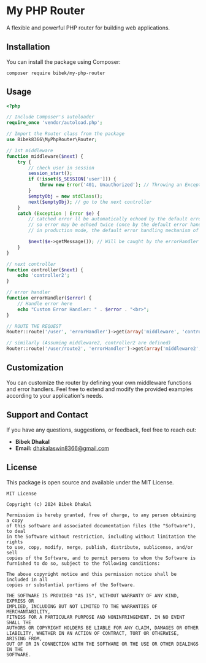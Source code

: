 # My PHP Router

A flexible and powerful PHP router for building web applications.

## Installation

You can install the package using Composer:

```console
composer require bibek/my-php-router
```

## Usage

```php
<?php

// Include Composer's autoloader
require_once 'vendor/autoload.php';

// Import the Router class from the package
use Bibek8366\MyPhpRouter\Router;

// 1st middleware
function middleware($next) {
    try {
        // check user in session
        session_start();
        if (!isset($_SESSION['user'])) {
            throw new Error('401, Unauthorized'); // Throwing an Exception
        }
        $emptyObj = new stdClass();
        next($emptyObj); // go to the next controller
    }
    catch (Exception | Error $e) {
        // catched error ll be automatically echoed by the default error handling mechanism of PHP dev mode (php ini settings)
        // so error may be echoed twice (once by the default error handling mechanism of PHP dev mode and once by your error handler)
        // in production mode, the default error handling mechanism of PHP will not echo the error

        $next($e->getMessage()); // Will be caught by the errorHandler
    }
}

// next controller
function controller($next) {
    echo 'controller2';
}

// error handler
function errorHandler($error) {
    // Handle error here
    echo "Custom Error Handler: " . $error . "<br>";
}

// ROUTE THE REQUEST
Router::route('/user', 'errorHandler')->get(array('middleware', 'controller'));

// similarly (Assuming middleware2, controller2 are defined)
Router::route('/user/route2', 'errorHandler')->get(array('middleware2', 'controller2'));
```

## Customization

You can customize the router by defining your own middleware functions and error handlers. Feel free to extend and modify the provided examples according to your application's needs.

## Support and Contact

If you have any questions, suggestions, or feedback, feel free to reach out:

- **Bibek Dhakal**
- **Email:** dhakalaswin8366@gmail.com

## License
This package is open source and available under the MIT License.

```
MIT License

Copyright (c) 2024 Bibek Dhakal

Permission is hereby granted, free of charge, to any person obtaining a copy
of this software and associated documentation files (the "Software"), to deal
in the Software without restriction, including without limitation the rights
to use, copy, modify, merge, publish, distribute, sublicense, and/or sell
copies of the Software, and to permit persons to whom the Software is
furnished to do so, subject to the following conditions:

The above copyright notice and this permission notice shall be included in all
copies or substantial portions of the Software.

THE SOFTWARE IS PROVIDED "AS IS", WITHOUT WARRANTY OF ANY KIND, EXPRESS OR
IMPLIED, INCLUDING BUT NOT LIMITED TO THE WARRANTIES OF MERCHANTABILITY,
FITNESS FOR A PARTICULAR PURPOSE AND NONINFRINGEMENT. IN NO EVENT SHALL THE
AUTHORS OR COPYRIGHT HOLDERS BE LIABLE FOR ANY CLAIM, DAMAGES OR OTHER
LIABILITY, WHETHER IN AN ACTION OF CONTRACT, TORT OR OTHERWISE, ARISING FROM,
OUT OF OR IN CONNECTION WITH THE SOFTWARE OR THE USE OR OTHER DEALINGS IN THE
SOFTWARE.
```


